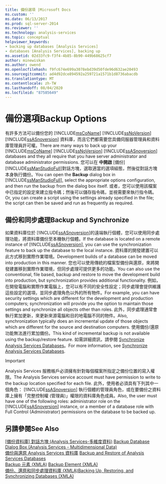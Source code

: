 ```yaml
---
title: 備份選項 |Microsoft Docs
ms.custom: ''
ms.date: 06/13/2017
ms.prod: sql-server-2014
ms.reviewer: ''
ms.technology: analysis-services
ms.topic: conceptual
helpviewer_keywords:
- backing up databases [Analysis Services]
- databases [Analysis Services], backing up
ms.assetid: 02d33fc9-f3f4-4b85-8b90-449b68625cf7
author: minewiskan
ms.author: owend
ms.openlocfilehash: f9fc674e699a3078ebd39d50fde96d632ae20493
ms.sourcegitcommit: ad4d92dce894592a259721a1571b1d8736abacdb
ms.translationtype: MT
ms.contentlocale: zh-TW
ms.lasthandoff: 08/04/2020
ms.locfileid: "87585649"
---
```

# <a name="backup-options"></a><span data-ttu-id="f2b27-102">備份選項</span><span class="sxs-lookup"><span data-stu-id="f2b27-102">Backup Options</span></span>
  <span data-ttu-id="f2b27-103">有許多方法可以備份您的 [!INCLUDE[msCoName](../../includes/msconame-md.md)] [!INCLUDE[ssNoVersion](../../includes/ssnoversion-md.md)] [!INCLUDE[ssASnoversion](../../includes/ssasnoversion-md.md)] 資料庫，而且它們都需要您具備伺服器管理員和資料庫管理員許可權。</span><span class="sxs-lookup"><span data-stu-id="f2b27-103">There are many ways to back up your [!INCLUDE[msCoName](../../includes/msconame-md.md)] [!INCLUDE[ssNoVersion](../../includes/ssnoversion-md.md)] [!INCLUDE[ssASnoversion](../../includes/ssasnoversion-md.md)] databases and they all require that you have server administrator and database administrator permissions.</span></span> <span data-ttu-id="f2b27-104">您可以在 **中開啟** [備份] [!INCLUDE[ssManStudioFull](../../includes/ssmanstudiofull-md.md)]對話方塊，選取適當的選項組態，然後從對話方塊本身執行備份。</span><span class="sxs-lookup"><span data-stu-id="f2b27-104">You can open the **Backup** dialog box in [!INCLUDE[ssManStudioFull](../../includes/ssmanstudiofull-md.md)], select the appropriate options configuration, and then run the backup from the dialog box itself.</span></span> <span data-ttu-id="f2b27-105">或者，您可以使用該檔案中已指定的設定來建立指令碼；然後可以儲存指令碼，並視需要來執行指令碼。</span><span class="sxs-lookup"><span data-stu-id="f2b27-105">Or, you can create a script using the settings already specified in the file; the script can then be saved and run as frequently as required.</span></span>  
  
## <a name="backup-and-synchronize"></a><span data-ttu-id="f2b27-106">備份和同步處理</span><span class="sxs-lookup"><span data-stu-id="f2b27-106">Backup and Synchronize</span></span>  
 <span data-ttu-id="f2b27-107">如果資料庫位於 [!INCLUDE[ssASnoversion](../../includes/ssasnoversion-md.md)]的遠端執行個體，您可以使用同步處理功能，將資料庫備份至本機執行個體。</span><span class="sxs-lookup"><span data-stu-id="f2b27-107">If the database is located on a remote instance of [!INCLUDE[ssASnoversion](../../includes/ssasnoversion-md.md)], you can use the synchronization feature to back up the database to the local instance.</span></span> <span data-ttu-id="f2b27-108">資料庫的開發建置可以此方式移到實際作業環境。</span><span class="sxs-lookup"><span data-stu-id="f2b27-108">Development builds of a database can be moved into production in this manner.</span></span> <span data-ttu-id="f2b27-109">您也可以使用傳統的檔案型備份與還原，來將開發建置移到實際作業環境，但同步處理可提供更多的功能。</span><span class="sxs-lookup"><span data-stu-id="f2b27-109">You can also use the conventional, file based, backup and restore to move the development build into production, but synchronization provides additional functionality.</span></span> <span data-ttu-id="f2b27-110">例如，在開發電腦和實際作業電腦上，您可以有不同的安全性設定；同步處理會提供維護這些設定的選項，並同步處理角色以外的所有物件。</span><span class="sxs-lookup"><span data-stu-id="f2b27-110">For example, you can have security settings which are different for the development and production computers; synchronization will provide you the option to maintain those settings and synchronize all objects other than roles.</span></span> <span data-ttu-id="f2b27-111">此外，同步處理通常會執行累加更新，來更新來源電腦和目的地電腦不同的物件。</span><span class="sxs-lookup"><span data-stu-id="f2b27-111">Also, synchronization typically does an incremental update of those objects which are different for the source and destination computers.</span></span> <span data-ttu-id="f2b27-112">使用備份/還原功能無法進行累加備份。</span><span class="sxs-lookup"><span data-stu-id="f2b27-112">This kind of incremental backup is not available using the backup/restore feature.</span></span> <span data-ttu-id="f2b27-113">如需詳細資訊，請參閱 [Synchronize Analysis Services Databases](synchronize-analysis-services-databases.md)。</span><span class="sxs-lookup"><span data-stu-id="f2b27-113">For more information, see [Synchronize Analysis Services Databases](synchronize-analysis-services-databases.md).</span></span>  
  
> [!IMPORTANT]  
>  <span data-ttu-id="f2b27-114">Analysis Services 服務帳戶必須擁有針對每個檔案所指定之備份位置的寫入權限。</span><span class="sxs-lookup"><span data-stu-id="f2b27-114">The Analysis Services service account must have permission to write to the backup location specified for each file.</span></span> <span data-ttu-id="f2b27-115">此外，使用者必須具有下列其中一個角色： [!INCLUDE[ssASnoversion](../../includes/ssasnoversion-md.md)] 執行個體的管理員角色，或在要備份之資料庫上擁有「完整控制權 (管理員)」權限的資料庫角色成員。</span><span class="sxs-lookup"><span data-stu-id="f2b27-115">Also, the user must have one of the following roles: administrator role on the [!INCLUDE[ssASnoversion](../../includes/ssasnoversion-md.md)] instance, or a member of a database role with Full Control (Administrator) permissions on the database to be backed up.</span></span>  
  
## <a name="see-also"></a><span data-ttu-id="f2b27-116">另請參閱</span><span class="sxs-lookup"><span data-stu-id="f2b27-116">See Also</span></span>  
 <span data-ttu-id="f2b27-117">[[備份資料庫] 對話方塊 &#40;Analysis Services-多維度資料&#41;](../backup-database-dialog-box-analysis-services-multidimensional-data.md) </span><span class="sxs-lookup"><span data-stu-id="f2b27-117">[Backup Database Dialog Box &#40;Analysis Services - Multidimensional Data&#41;](../backup-database-dialog-box-analysis-services-multidimensional-data.md) </span></span>  
 <span data-ttu-id="f2b27-118">[備份與還原 Analysis Services 資料庫](backup-and-restore-of-analysis-services-databases.md) </span><span class="sxs-lookup"><span data-stu-id="f2b27-118">[Backup and Restore of Analysis Services Databases](backup-and-restore-of-analysis-services-databases.md) </span></span>  
 <span data-ttu-id="f2b27-119">[Backup 元素 &#40;XMLA&#41;](https://docs.microsoft.com/bi-reference/xmla/xml-elements-commands/backup-element-xmla) </span><span class="sxs-lookup"><span data-stu-id="f2b27-119">[Backup Element &#40;XMLA&#41;](https://docs.microsoft.com/bi-reference/xmla/xml-elements-commands/backup-element-xmla) </span></span>  
 [<span data-ttu-id="f2b27-120">備份、還原和同步處理資料庫 &#40;XMLA&#41;</span><span class="sxs-lookup"><span data-stu-id="f2b27-120">Backing Up, Restoring, and Synchronizing Databases &#40;XMLA&#41;</span></span>](../multidimensional-models-scripting-language-assl-xmla/backing-up-restoring-and-synchronizing-databases-xmla.md)  
  
  
